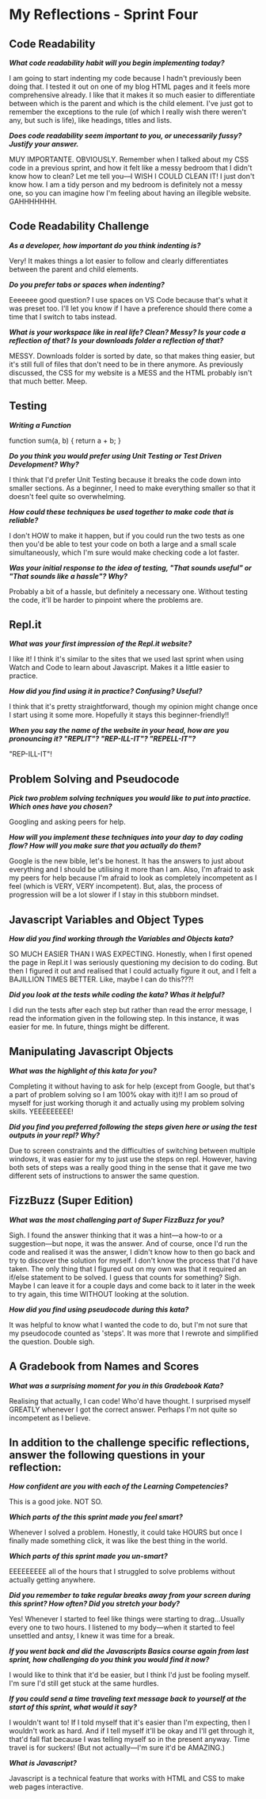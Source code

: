 # My Reflections - Sprint Four 

## Code Readability

**_What code readability habit will you begin implementing today?_**

I am going to start indenting my code because I hadn't previously been doing that. I tested it out on one of my blog HTML pages and it feels more comprehensive already. I like that it makes it so much easier to differentiate between which is the parent and which is the child element. I've just got to remember the exceptions to the rule (of which I really wish there weren't any, but such is life), like headings, titles and lists.

**_Does code readability seem important to you, or unecessarily fussy? Justify your answer._**

MUY IMPORTANTE. OBVIOUSLY. Remember when I talked about my CSS code in a previous sprint, and how it felt like a messy bedroom that I didn't know how to clean? Let me tell you––I WISH I COULD CLEAN IT! I just don't know how. I am a tidy person and my bedroom is definitely not a messy one, so you can imagine how I'm feeling about having an illegible website. GAHHHHHHH.

## Code Readability Challenge

**_As a developer, how important do you think indenting is?_**

Very! It makes things a lot easier to follow and clearly differentiates between the parent and child elements. 

**_Do you prefer tabs or spaces when indenting?_**

Eeeeeee good question? I use spaces on VS Code because that's what it was preset too. I'll let you know if I have a preference should there come a time that I switch to tabs instead. 

**_What is your workspace like in real life? Clean? Messy? Is your code a reflection of that? Is your downloads folder a reflection of that?_**

MESSY. Downloads folder is sorted by date, so that makes thing easier, but it's still full of files that don't need to be in there anymore. As previously discussed, the CSS for my website is a MESS and the HTML probably isn't that much better. Meep. 

## Testing

**_Writing a Function_**

function sum(a, b) {
    return a + b;
}

**_Do you think you would prefer using Unit Testing or Test Driven Development? Why?_**

I think that I'd prefer Unit Testing because it breaks the code down into smaller sections. As a beginner, I need to make everything smaller so that it doesn't feel quite so overwhelming. 

**_How could these techniques be used together to make code that is reliable?_**

I don't HOW to make it happen, but if you could run the two tests as one then you'd be able to test your code on both a large and a small scale simultaneously, which I'm sure would make checking code a lot faster.

**_Was your initial response to the idea of testing, "That sounds useful" or "That sounds like a hassle"? Why?_**

Probably a bit of a hassle, but definitely a necessary one. Without testing the code, it'll be harder to pinpoint where the problems are. 

## Repl.it

**_What was your first impression of the Repl.it website?_**

I like it! I think it's similar to the sites that we used last sprint when using Watch and Code to learn about Javascript. Makes it a little easier to practice. 

**_How did you find using it in practice? Confusing? Useful?_**

I think that it's pretty straightforward, though my opinion might change once I start using it some more. Hopefully it stays this beginner-friendly!!

**_When you say the name of the website in your head, how are you pronouncing it? "REPLIT"? "REP-ILL-IT"? "REPELL-IT"?_**

"REP-ILL-IT"!

## Problem Solving and Pseudocode

**_Pick two problem solving techniques you would like to put into practice. Which ones have you chosen?_**

Googling and asking peers for help. 

**_How will you implement these techniques into your day to day coding flow? How will you make sure that you actually do them?_**

Google is the new bible, let's be honest. It has the answers to just about everything and I should be utilising it more than I am. Also, I'm afraid to ask my peers for help because I'm afraid to look as completely incompetent as I feel (which is VERY, VERY incompetent). But, alas, the process of progression will be a lot slower if I stay in this stubborn mindset.

## Javascript Variables and Object Types

**_How did you find working through the Variables and Objects kata?_**

SO MUCH EASIER THAN I WAS EXPECTING. Honestly, when I first opened the page in Repl.it I was seriously questioning my decision to do coding. But then I figured it out and realised that I could actually figure it out, and I felt a BAJILLION TIMES BETTER. Like, maybe I can do this???!

**_Did you look at the tests while coding the kata? Whas it helpful?_**

I did run the tests after each step but rather than read the error message, I read the information given in the following step. In this instance, it was easier for me. In future, things might be different. 

## Manipulating Javascript Objects

**_What was the highlight of this kata for you?_**

Completing it without having to ask for help (except from Google, but that's a part of problem solving so I am 100% okay with it)!! I am so proud of myself for just working thorugh it and actually using my problem solving skills. YEEEEEEEEE!

**_Did you find you preferred following the steps given here or using the test outputs in your repl? Why?_**

Due to screen constraints and the difficulties of switching between multiple windows, it was easier for my to just use the steps on repl. However, having both sets of steps was a really good thing in the sense that it gave me two different sets of instructions to answer the same question. 

## FizzBuzz (Super Edition)

**_What was the most challenging part of Super FizzBuzz for you?_**

Sigh. I found the answer thinking that it was a hint––a how-to or a suggestion––but nope, it was the answer. And of course, once I'd run the code and realised it was the answer, I didn't know how to then go back and try to discover the solution for myself. I don't know the process that I'd have taken. The only thing that I figured out on my own was that it required an if/else statement to be solved. I guess that counts for something? Sigh. Maybe I can leave it for a couple days and come back to it later in the week to try again, this time WITHOUT looking at the solution. 

**_How did you find using pseudocode during this kata?_**

It was helpful to know what I wanted the code to do, but I'm not sure that my pseudocode counted as 'steps'. It was more that I rewrote and simplified the question. Double sigh. 

## A Gradebook from Names and Scores

**_What was a surprising moment for you in this Gradebook Kata?_**

Realising that actually, I can code! Who'd have thought. I surprised myself GREATLY whenever I got the correct answer. Perhaps I'm not quite so incompetent as I believe. 

## In addition to the challenge specific reflections, answer the following questions in your reflection:

**_How confident are you with each of the Learning Competencies?_**

This is a good joke. NOT SO. 

**_Which parts of the this sprint made you feel smart?_**

Whenever I solved a problem. Honestly, it could take HOURS but once I finally made something click, it was like the best thing in the world.

**_Which parts of this sprint made you un-smart?_**

EEEEEEEEE all of the hours that I struggled to solve problems without actually getting anywhere. 

**_Did you remember to take regular breaks away from your screen during this sprint? How often? Did you stretch your body?_**

Yes! Whenever I started to feel like things were starting to drag...Usually every one to two hours. I listened to my body––when it started to feel unsettled and antsy, I knew it was time for a break.

**_If you went back and did the Javascripts Basics course again from last sprint, how challenging do you think you would find it now?_**

I would like to think that it'd be easier, but I think I'd just be fooling myself. I'm sure I'd still get stuck at the same hurdles.

**_If you could send a time traveling text message back to yourself at the start of this sprint, what would it say?_**

I wouldn't want to! If I told myself that it's easier than I'm expecting, then I wouldn't work as hard. And if I tell myself it'll be okay and I'll get through it, that'd fall flat because I was telling myself so in the present anyway. Time travel is for suckers! (But not actually––I'm sure it'd be AMAZING.)

**_What is Javascript?_**

Javascript is a technical feature that works with HTML and CSS to make web pages interactive. 